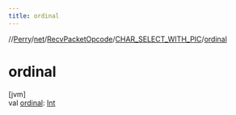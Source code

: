 ```yaml
---
title: ordinal
---
```

//[Perry](../../../../index.html)/[net](../../index.html)/[RecvPacketOpcode](../index.html)/[CHAR_SELECT_WITH_PIC](index.html)/[ordinal](ordinal.html)



# ordinal



[jvm]\
val [ordinal](ordinal.html): [Int](https://kotlinlang.org/api/latest/jvm/stdlib/kotlin/-int/index.html)





